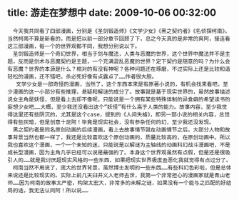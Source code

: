 title: 游走在梦想中
date: 2009-10-06 00:32:00
---

    　今天我共同看了四部漫画，分别是《圣剑锻造师》《文学少女》《黑之契约者》《名侦探柯南》。当然柯南不算是新看的，而是把以前一部分章节回顾了下，总之今天真的是非常的爽阿，接连看这三部漫画，每一个的世界观都不同，我想分别说以下。
    　圣剑锻造师是一个奇幻世界，相当于剑与魔法，人类与恶魔的世界，这个世界中魔法并不是主题，反而是剑术与恶魔契约是主题，一个充满混乱恶魔的世界？定下契约是随意的吗？为什么会有恶魔？世界的本源是什么？相对的有没有神呢？各种问题还在琢磨，不过实际上还是比较和谐轻松的漫画，还不错吧，杀必死好像有点露点了……作者很大胆。
    　 文学少女是一部奇怪的漫画，当然了，这个东西本来是有原著小说的，有机会找来看吧，至少漫画的这一小部分有些推理，悬疑和解谜的成分了。故事就是基于现实世界的，虽然故事描述说女主角是妖怪，但是看上去却不像呢，只能说是一个拥有某些特殊体制的异食癖的希望读书的妄想少女吧……大概，至少我还没看出这个“妖怪”有什么高于人类的能力。故事内容，至少我觉得这里还有些阴沉的，尤其是这个case，提到的《人间失格》，即另一部小说的相关内容，总觉得有些灰暗，但是创意十足阿！毕竟是现实社会，没有参杂任何的幻，至少我还没发现。
    　黑之契约者是同名原创动画的后续漫画，看上去故事情节就在动画情节之后，大部分人物和故事背景当然也都一样了，我还是比较喜欢这个原创动画的，质量比较高的，在原创动画中。所以我也喜欢这个漫画，一个一个未知的迷，只能说是以解谜为主轴线的动画科幻战斗漫画吧，不是成长型漫画，因为主角几乎已经可以说是最强的了。本身这个世界观虽然有点假，但是还是很吸引人的……就是我讨厌超现实风格的一些东西，如果把现实世界极度丑恶化我就觉得有点过分了。
    　柯南当然不用说了，庞大的世界背景，虽然博士发明的一些东西……有些科幻色彩啦，但是总体来说还是比较现实的。实际上前几天臼井义人老师去世，我第一个非常担心的漫画家就是青山老师……因为柯南的故事太严密，构架太宏大，非常多的未解之谜，如果没有一个能与之匹配的好结局的话，我无法认同阿！所以说……
